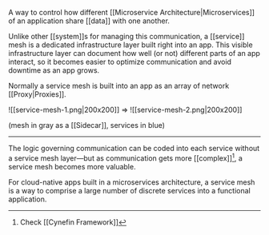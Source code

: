  A way to control how different [[Microservice Architecture|Microservices]] of an application share [[data]] with one another.
 
 Unlike other [[system]]s for managing this communication, a [[service]] mesh is a dedicated infrastructure layer built right into an app. This visible infrastructure layer can document how well (or not) different parts of an app interact, so it becomes easier to optimize communication and avoid downtime as an app grows.
 
 Normally a service mesh is built into an app as an array of network [[Proxy|Proxies]].
 
![[service-mesh-1.png|200x200]] => ![[service-mesh-2.png|200x200]]

(mesh in gray as a [[Sidecar]], services in blue)
 
 ---
 
 The logic governing communication can be coded into each service without a service mesh layer—but as communication gets more [[complex]][^1], a service mesh becomes more valuable.
 
 For cloud-native apps built in a microservices architecture, a service mesh is a way to comprise a large number of discrete services into a functional application.
 
 [^1]: Check [[Cynefin Framework]]
